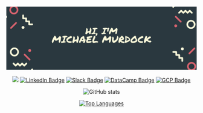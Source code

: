 <!-- Header Image -->
![image](assets/git_header.png)

<!-- Badges -->
<span align="center">
  
  <a href="mailto:mimu4403@colorado.edu"><img src="https://img.shields.io/badge/Gmail-D14836?style=for-the-badge&logo=gmail&logoColor=white" /></a>
  [![LinkedIn Badge](https://img.shields.io/badge/LinkedIn-0077B5?style=for-the-badge&logo=linkedin&logoColor=white)](https://www.linkedin.com/in/michael-m-a58502204)
  [![Slack Badge](https://img.shields.io/badge/Slack-4A154B?&style=for-the-badge&logo=slack&logoColor=white)](https://app.slack.com/client/TAL5W1JTC/rimeto_profile/U03TPFA13T8)
  [![DataCamp Badge](https://img.shields.io/badge/Datacamp-05192D?style=for-the-badge&logo=datacamp&logoColor=white)](https://app.datacamp.com/profile/mimu4403)
  [![GCP Badge](https://img.shields.io/badge/Google_Cloud-4285F4?style=for-the-badge&logo=google-cloud&logoColor=white)](https://console.cloud.google.com/bigquery?project=cu-info1111)
  
</span>


<!-- Stats -->
<span align="center">
  
![GitHub stats](https://github-readme-stats.vercel.app/api?username=murdockma&show_icons=False&theme=dark)

[![Top Languages](https://github-readme-stats.vercel.app/api/top-langs/?username=DenverCoder1&layout=compact&theme=dark)](https://github.com/murdockma/github-readme-stats)
 
</span>


<!-- About me -->
